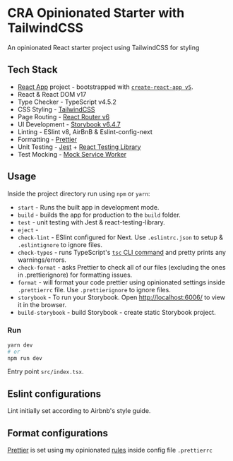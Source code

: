 # CRA Opinionated Starter with TailwindCSS

An opinionated React starter project using TailwindCSS for styling


## Tech Stack

- [React App](https://reactjs.org/docs/getting-started.html) project - bootstrapped with [`create-react-app v5`](https://create-react-app.dev/docs/getting-started).
- React & React DOM v17
- Type Checker - TypeScript v4.5.2
- CSS Styling - [TailwindCSS](https://tailwindcss.com/)
- Page Routing - [React Router v6](https://reactrouter.com/docs/en/v6)
- UI Development - [Storybook v6.4.7](https://storybook.js.org/docs/react/get-started/introduction)
- Linting - ESlint v8, AirBnB & Eslint-config-next
- Formatting - [Prettier](https://prettier.io/docs/en/index.html)
- Unit Testing - [Jest](https://jestjs.io/) + [React Testing Library](https://testing-library.com/docs/react-testing-library/intro/)
- Test Mocking - [Mock Service Worker](https://mswjs.io/)



## Usage

Inside the project directory run using `npm` or `yarn`:

- `start` - Runs the built app in development mode.
- `build` - builds the app for production to the `build` folder.
- `test` - unit testing with Jest & react-testing-library.
- `eject` -
- `check-lint` - ESlint configured for Next. Use `.eslintrc.json` to setup & `.eslintignore` to ignore files.
- `check-types` - runs TypeScript's [`tsc` CLI command](https://www.typescriptlang.org/docs/handbook/compiler-options.html) and pretty prints any warnings/errors.
- `check-format` - asks Prettier to check all of our files (excluding the ones in .prettierignore) for formatting issues.
- `format` - will format your code prettier using opinionated settings inside `.prettierrc` file. Use `.prettierignore` to ignore files.
- `storybook` - To run your Storybook. Open [http://localhost:6006/](http://localhost:6006/) to view it in the browser.
- `build-storybook` - build Storybook - create static Storybook project.


### Run

```bash
yarn dev
# or
npm run dev
```

Entry point `src/index.tsx`.

## Eslint configurations

Lint initially set according to Airbnb's style guide.
## Format configurations

[Prettier](https://prettier.io/) is set using my opinionated [rules](https://prettier.io/docs/en/configuration.html) inside config file `.prettierrc`
